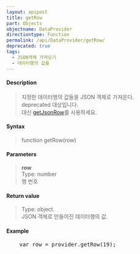 ```yaml
---
layout: apipost
title: getRow
part: Objects
objectname: DataProvider
directiontype: Function
permalink: /api/DataProvider/getRow/
deprecated: true
tags:
  - JSON객체 가져오기
  - 데이터행의 값들
---
```



#### Description

> 지정한 데이터행의 값들을 JSON 객체로 가져온다.  
> deprecated 대상입니다.   
> 대신 [getJsonRow](/api/DataProvider/getJsonRow/)를 사용하세요. 


#### Syntax

> function getRow(row)

#### Parameters

> **row**  
> Type: number  
> 행 번호  

#### Return value

> Type: object.  
> JSON 객체로 만들어진 데이터행의 값.  

#### Example

<pre class="prettyprint">
    var row = provider.getRow(19);
</pre>


